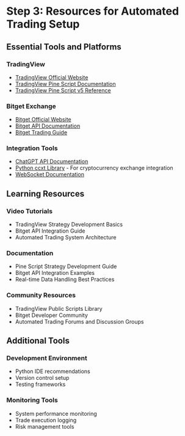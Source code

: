 # Step 3: Resources for Automated Trading Setup

## Essential Tools and Platforms

### TradingView
- [TradingView Official Website](https://www.tradingview.com/)
- [TradingView Pine Script Documentation](https://www.tradingview.com/pine-script-docs/en/)
- [TradingView Pine Script v5 Reference](https://www.tradingview.com/pine-script-reference/v5/)

### Bitget Exchange
- [Bitget Official Website](https://www.bitget.com/)
- [Bitget API Documentation](https://bitget.com/api-doc/spot/v1/en/)
- [Bitget Trading Guide](https://www.bitget.com/guide)

### Integration Tools
- [ChatGPT API Documentation](https://platform.openai.com/docs/api-reference)
- [Python ccxt Library](https://github.com/ccxt/ccxt) - For cryptocurrency exchange integration
- [WebSocket Documentation](https://developer.mozilla.org/en-US/docs/Web/API/WebSocket)

## Learning Resources

### Video Tutorials
- TradingView Strategy Development Basics
- Bitget API Integration Guide
- Automated Trading System Architecture

### Documentation
- Pine Script Strategy Development Guide
- Bitget API Integration Examples
- Real-time Data Handling Best Practices

### Community Resources
- TradingView Public Scripts Library
- Bitget Developer Community
- Automated Trading Forums and Discussion Groups

## Additional Tools

### Development Environment
- Python IDE recommendations
- Version control setup
- Testing frameworks

### Monitoring Tools
- System performance monitoring
- Trade execution logging
- Risk management tools